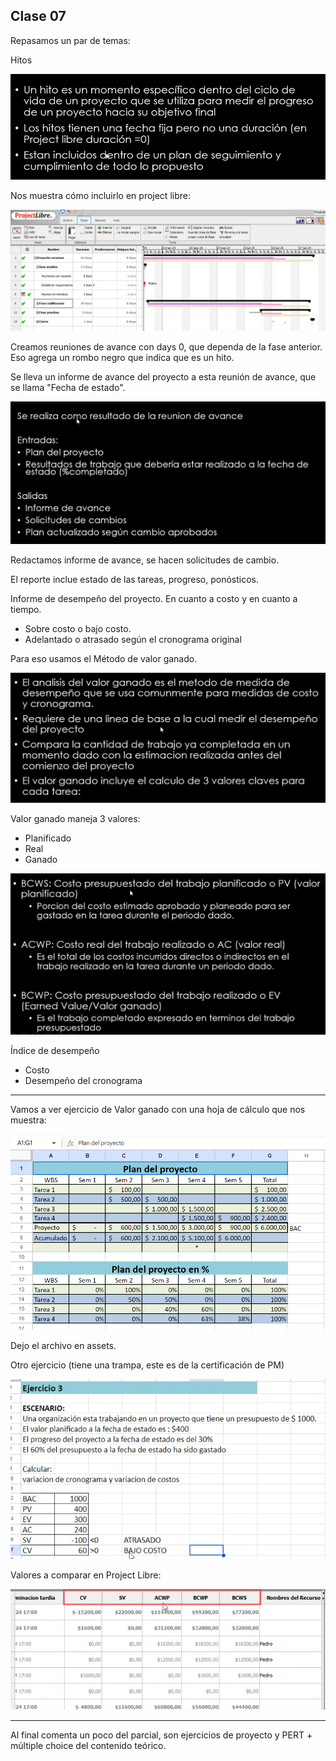 ## Clase 07

Repasamos un par de temas:

Hitos

![](./313-assets/ppt-78-gestion.png)

Nos muestra cómo incluirlo en project libre:

![](./313-assets/ppt-79-gestion.png)

Creamos reuniones de avance con days 0, que dependa de la fase anterior. Eso agrega un rombo negro que indica que es un hito.

Se lleva un informe de avance del proyecto a esta reunión de avance, que se llama "Fecha de estado".

![](./313-assets/ppt-80-gestion.png)

Redactamos informe de avance, se hacen solicitudes de cambio.

El reporte inclue estado de las tareas, progreso, ponósticos.

Informe de desempeño del proyecto. En cuanto a costo y en cuanto a tiempo.

- Sobre costo o bajo costo.
- Adelantado o atrasado según el cronograma original

Para eso usamos el Método de valor ganado.

![](./313-assets/ppt-81-gestion.png)

Valor ganado maneja 3 valores:

- Planificado
- Real
- Ganado

![](./313-assets/ppt-82-gestion.png)

Índice de desempeño

- Costo
- Desempeño del cronograma

---

Vamos a ver ejercicio de Valor ganado con una hoja de cálculo que nos muestra:

![](./313-assets/ppt-77-gestion.png)

Dejo el archivo en assets.

Otro ejercicio (tiene una trampa, este es de la certificación de PM)

![](./313-assets/ppt-83-gestion.png)

Valores a comparar en Project Libre:

![](./313-assets/ppt-84-gestion.png)

---

Al final comenta un poco del parcial, son ejercicios de proyecto y PERT + múltiple choice del contenido teórico.